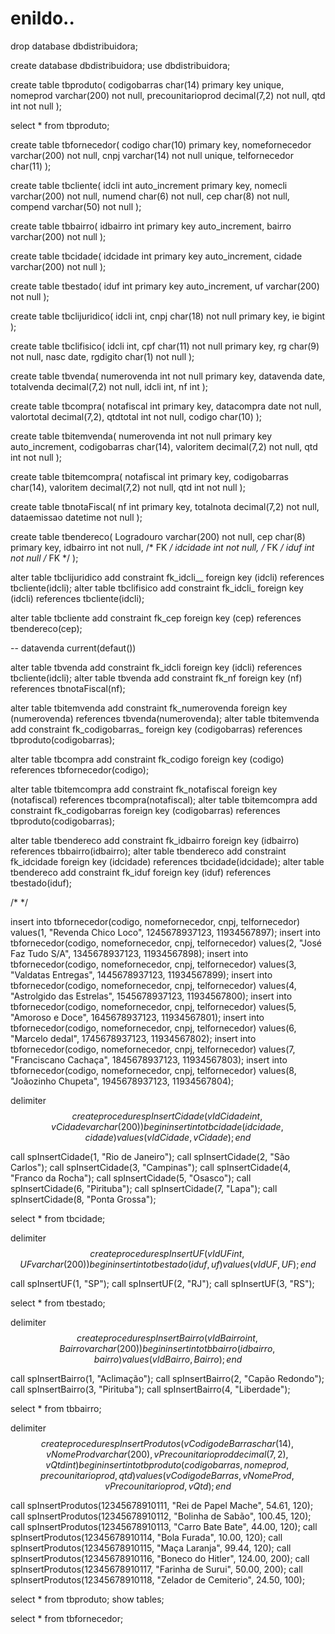 # enildo..

drop database dbdistribuidora;

create database dbdistribuidora;
use dbdistribuidora;

create table tbproduto(
	codigobarras char(14) primary key unique,
	nomeprod varchar(200) not null,
    precounitarioprod decimal(7,2) not null,
    qtd int not null
);

select * from tbproduto;

create table tbfornecedor(
	codigo char(10) primary key,
	nomefornecedor varchar(200) not null,
    cnpj varchar(14) not null unique,
    telfornecedor char(11)
);

create table tbcliente(
	idcli int auto_increment primary key,
    nomecli varchar(200) not null,
    numend char(6) not null,
    cep char(8) not null,
    compend varchar(50) not null
);

create table tbbairro(
	idbairro int primary key auto_increment,
    bairro varchar(200) not null
);

create table tbcidade(
	idcidade int primary key auto_increment,
    cidade varchar(200) not null
);

create table tbestado(
	iduf int primary key auto_increment,
    uf varchar(200) not null
);

create table tbclijuridico(
	idcli int,
	cnpj char(18) not null primary key,
    ie bigint 
);

create table tbclifisico(
	idcli int,
	cpf char(11) not null primary key,
    rg char(9) not null,
	nasc date,
    rgdigito char(1) not null
);

create table tbvenda(
	numerovenda int not null primary key,
	datavenda date,
    totalvenda decimal(7,2) not null,
    idcli int,
    nf int
);

create table tbcompra(
	notafiscal int primary key,
	datacompra date not null,
    valortotal decimal(7,2),
    qtdtotal int not null,
    codigo char(10)
);

create table tbitemvenda(
	numerovenda int not null primary key auto_increment,
    codigobarras char(14),
	valoritem decimal(7,2) not null,
    qtd int not null
);

create table tbitemcompra(
	notafiscal int primary key,
    codigobarras char(14),
    valoritem decimal(7,2) not null,
    qtd int not null
);

create table tbnotaFiscal(
	nf int primary key,
    totalnota decimal(7,2) not null,
	dataemissao datetime not null
);

create table tbendereco(
	Logradouro varchar(200) not null,
    cep char(8) primary key,
    idbairro int not null, /* FK */
    idcidade int not null, /* FK */
    iduf int not null /* FK */
);

alter table tbclijuridico add constraint fk_idcli__ foreign key (idcli) references tbcliente(idcli);
alter table tbclifisico add constraint fk_idcli_ foreign key (idcli) references tbcliente(idcli);

alter table tbcliente add constraint fk_cep foreign key (cep) references tbendereco(cep);

-- datavenda current(defaut())

alter table tbvenda add constraint fk_idcli foreign key (idcli) references tbcliente(idcli);
alter table tbvenda add constraint fk_nf foreign key (nf) references tbnotaFiscal(nf);

alter table tbitemvenda add constraint fk_numerovenda foreign key (numerovenda) references tbvenda(numerovenda);
alter table tbitemvenda add constraint fk_codigobarras_ foreign key (codigobarras) references tbproduto(codigobarras);

alter table tbcompra add constraint fk_codigo foreign key (codigo) references tbfornecedor(codigo);

alter table tbitemcompra add constraint fk_notafiscal foreign key (notafiscal) references tbcompra(notafiscal);
alter table tbitemcompra add constraint fk_codigobarras foreign key (codigobarras) references tbproduto(codigobarras);

alter table tbendereco add constraint fk_idbairro foreign key (idbairro) references tbbairro(idbairro);
alter table tbendereco add constraint fk_idcidade foreign key (idcidade) references tbcidade(idcidade);
alter table tbendereco add constraint fk_iduf foreign key (iduf) references tbestado(iduf);

/*  */

insert into tbfornecedor(codigo, nomefornecedor, cnpj, telfornecedor)  values(1, "Revenda Chico Loco", 1245678937123, 11934567897);
insert into tbfornecedor(codigo, nomefornecedor, cnpj, telfornecedor)  values(2, "José Faz Tudo S/A", 1345678937123, 11934567898);
insert into tbfornecedor(codigo, nomefornecedor, cnpj, telfornecedor)  values(3, "Valdatas Entregas", 1445678937123, 11934567899);
insert into tbfornecedor(codigo, nomefornecedor, cnpj, telfornecedor)  values(4, "Astrolgido das Estrelas", 1545678937123, 11934567800);
insert into tbfornecedor(codigo, nomefornecedor, cnpj, telfornecedor)  values(5, "Amoroso e Doce", 1645678937123, 11934567801);
insert into tbfornecedor(codigo, nomefornecedor, cnpj, telfornecedor)  values(6, "Marcelo dedal", 1745678937123, 11934567802);
insert into tbfornecedor(codigo, nomefornecedor, cnpj, telfornecedor)  values(7, "Franciscano Cachaça", 1845678937123, 11934567803);
insert into tbfornecedor(codigo, nomefornecedor, cnpj, telfornecedor)  values(8, "Joãozinho Chupeta", 1945678937123, 11934567804);

delimiter $$
create procedure spInsertCidade(vIdCidade int, vCidade varchar(200))
begin
	insert into tbcidade(idcidade, cidade) values (vIdCidade, vCidade);
end
$$

call spInsertCidade(1, "Rio de Janeiro");
call spInsertCidade(2, "São Carlos");
call spInsertCidade(3, "Campinas");
call spInsertCidade(4, "Franco da Rocha");
call spInsertCidade(5, "Osasco");
call spInsertCidade(6, "Pirituba");
call spInsertCidade(7, "Lapa");
call spInsertCidade(8, "Ponta Grossa");

select * from tbcidade;

delimiter $$
create procedure spInsertUF(vIdUF int, UF varchar(200))
begin
	insert into tbestado(iduf, uf) values (vIdUF, UF);
end
$$

call spInsertUF(1, "SP");
call spInsertUF(2, "RJ");
call spInsertUF(3, "RS");

select * from tbestado;

delimiter $$
create procedure spInsertBairro(vIdBairro int, Bairro varchar(200))
begin
	insert into tbbairro(idbairro, bairro) values (vIdBairro, Bairro);
end
$$

call spInsertBairro(1, "Aclimação");
call spInsertBairro(2, "Capão Redondo");
call spInsertBairro(3, "Pirituba");
call spInsertBairro(4, "Liberdade");

select * from tbbairro;

delimiter $$
create procedure spInsertProdutos(vCodigodeBarras char(14), vNomeProd varchar(200), vPrecounitarioprod decimal(7,2), vQtd int)
begin
	insert into tbproduto(codigobarras, nomeprod, precounitarioprod, qtd) values (vCodigodeBarras, vNomeProd, vPrecounitarioprod, vQtd);
end
$$

call spInsertProdutos(12345678910111, "Rei de Papel Mache", 54.61, 120);
call spInsertProdutos(12345678910112, "Bolinha de Sabão", 100.45, 120);
call spInsertProdutos(12345678910113, "Carro Bate Bate", 44.00, 120);
call spInsertProdutos(12345678910114, "Bola Furada", 10.00, 120);
call spInsertProdutos(12345678910115, "Maça Laranja", 99.44, 120);
call spInsertProdutos(12345678910116, "Boneco do Hitler", 124.00, 200);
call spInsertProdutos(12345678910117, "Farinha de Surui", 50.00, 200);
call spInsertProdutos(12345678910118, "Zelador de Cemiterio", 24.50, 100);

select * from tbproduto;
show tables;

select * from tbfornecedor;

